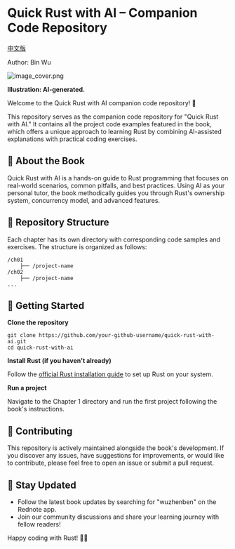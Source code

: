 # Quick Rust with AI – Companion Code Repository

[中文版](README_zh.md)

Author: Bin Wu

![image_cover.png](./image-cover.png)

**Illustration: AI-generated.**

Welcome to the Quick Rust with AI companion code repository! 🚀

This repository serves as the companion code repository for "Quick Rust with AI." It contains all the project code examples featured in the book, which offers a unique approach to learning Rust by combining AI-assisted explanations with practical coding exercises.

## **📖 About the Book**

Quick Rust with AI is a hands-on guide to Rust programming that focuses on real-world scenarios, common pitfalls, and best practices. Using AI as your personal tutor, the book methodically guides you through Rust's ownership system, concurrency model, and advanced features.

## **📂 Repository Structure**

Each chapter has its own directory with corresponding code samples and exercises. The structure is organized as follows:

```
/ch01
    ├── /project-name
/ch02
    ├── /project-name
...

```

## **🚀 Getting Started**

**Clone the repository**

```
git clone https://github.com/your-github-username/quick-rust-with-ai.git
cd quick-rust-with-ai

```

**Install Rust (if you haven't already)**

Follow the [official Rust installation guide](https://www.rust-lang.org/tools/install) to set up Rust on your system.

**Run a project**

Navigate to the Chapter 1 directory and run the first project following the book's instructions.

## **🤝 Contributing**

This repository is actively maintained alongside the book's development. If you discover any issues, have suggestions for improvements, or would like to contribute, please feel free to open an issue or submit a pull request.

## **📢 Stay Updated**

- Follow the latest book updates by searching for "wuzhenben" on the Rednote app.
- Join our community discussions and share your learning journey with fellow readers!

Happy coding with Rust! 🦀✨